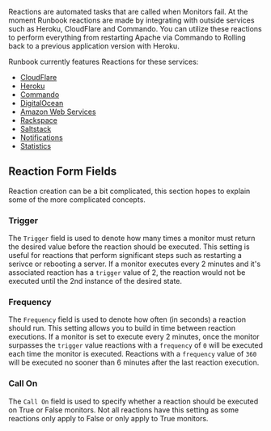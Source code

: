 Reactions are automated tasks that are called when Monitors fail. At the moment Runbook reactions are made by integrating with outside services such as Heroku, CloudFlare and Commando. You can utilize these reactions to perform everything from restarting Apache via Commando to Rolling back to a previous application version with Heroku.

Runbook currently features Reactions for these services:

* [CloudFlare](cloudflare.md)
* [Heroku](heroku.md)
* [Commando](commando.md)
* [DigitalOcean](digitalocean.md)
* [Amazon Web Services](aws.md)
* [Rackspace](rackspace.md)
* [Saltstack](saltstack.md)
* [Notifications](notifications.md)
* [Statistics](statistics.md)

## Reaction Form Fields

Reaction creation can be a bit complicated, this section hopes to explain some of the more complicated concepts.

### Trigger

The `Trigger` field is used to denote how many times a monitor must return the desired value before the reaction should be executed. This setting is useful for reactions that perform significant steps such as restarting a serivce or rebooting a server. If a monitor executes every 2 minutes and it's associated reaction has a `trigger` value of 2, the reaction would not be executed until the 2nd instance of the desired state. 

### Frequency

The `Frequency` field is used to denote how often (in seconds) a reaction should run. This setting allows you to build in time between reaction executions. If a monitor is set to execute every 2 minutes, once the monitor surpasses the `trigger` value reactions with a `frequency` of `0` will be executed each time the monitor is executed. Reactions with a `frequency` value of `360` will be executed no sooner than 6 minutes after the last reaction execution.

### Call On

The `Call On` field is used to specify whether a reaction should be executed on True or False monitors. Not all reactions have this setting as some reactions only apply to False or only apply to True monitors.

